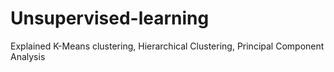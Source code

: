 # Unsupervised-learning
Explained K-Means clustering, Hierarchical Clustering, Principal Component Analysis
